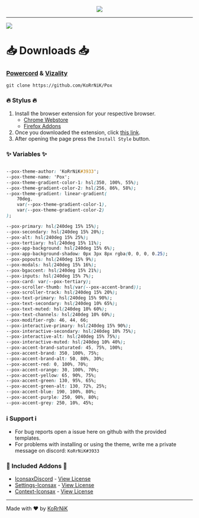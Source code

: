 <div align="center"><img src="https://korrnik.github.io/Pox/screenshots/banner.png"></div>

------------

<img src="https://korrnik.github.io/Pox/screenshots/main.png">

# 📥 Downloads 📥
### **[Powercord](https://powercord.dev/) & [Vizality](https://vizality.com/)**
```
git clone https://github.com/KoRrNiK/Pox
```

### 🔥 Stylus 🔥
1. Install the browser extension for your respective browser.
    - [Chrome Webstore](https://chrome.google.com/webstore/detail/stylus/clngdbkpkpeebahjckkjfobafhncgmne)
    - [Firefox Addons](https://addons.mozilla.org/en-US/firefox/addon/styl-us)
2. Once you downloaded the extension, click [this link](https://github.com/KoRrNiK/Pox/raw/main/clients/stylus/pox.user.css).
3. After opening the page press the `Install Style` button.

### ✨ Variables ✨

```css

--pox-theme-author: 'KoRrNiK#3933';
--pox-theme-name: 'Pox';
--pox-theme-gradient-color-1: hsl(350, 100%, 55%);
--pox-theme-gradient-color-2: hsl(256, 86%, 58%);
--pox-theme-gradient: linear-gradient(
    70deg,
    var(--pox-theme-gradient-color-1),
    var(--pox-theme-gradient-color-2)
);

--pox-primary: hsl(240deg 15% 15%);
--pox-secondary: hsl(240deg 15% 20%);
--pox-alt: hsl(240deg 15% 25%);
--pox-tertiary: hsl(240deg 15% 11%);
--pox-app-background: hsl(240deg 15% 6%);
--pox-app-background-shadow: 0px 3px 8px rgba(0, 0, 0, 0.25);
--pox-popouts: hsl(240deg 15% 9%);
--pox-modals: hsl(240deg 15% 16%);
--pox-bgaccent: hsl(240deg 15% 21%);
--pox-inputs: hsl(240deg 15% 7%);
--pox-card: var(--pox-tertiary);
--pox-scroller-thumb: hsl(var(--pox-accent-brand));
--pox-scroller-track: hsl(240deg 15% 20%);
--pox-text-primary: hsl(240deg 15% 90%);
--pox-text-secondary: hsl(240deg 10% 65%);
--pox-text-muted: hsl(240deg 10% 60%);
--pox-text-channels: hsl(240deg 10% 60%);
--pox-modifier-rgb: 46, 44, 66;
--pox-interactive-primary: hsl(240deg 15% 90%);
--pox-interactive-secondary: hsl(240deg 10% 75%);
--pox-interactive-alt: hsl(240deg 15% 75%);
--pox-interactive-muted: hsl(240deg 10% 40%);
--pox-accent-brand-saturated: 45, 75%, 100%;
--pox-accent-brand: 350, 100%, 75%;
--pox-accent-brand-alt: 50, 80%, 30%;
--pox-accent-red: 0, 100%, 70%;
--pox-accent-orange: 30, 100%, 70%;
--pox-accent-yellow: 65, 90%, 75%;
--pox-accent-green: 130, 95%, 65%;
--pox-accent-green-alt: 130, 72%, 25%;
--pox-accent-blue: 190, 100%, 80%;
--pox-accent-purple: 250, 90%, 80%;
--pox-accent-grey: 250, 10%, 45%;
```

### ℹ️ Support ℹ️ 
- For bug reports open a issue here on github with the provided templates.
- For problems with installing or using the theme, write me a private message on discord: `KoRrNiK#3933`

### 💉 Included Addons 💉
- [IconsaxDiscord](https://github.com/Lavender-Discord/IconsaxDiscord) - [View License](https://github.com/Lavender-Discord/IconsaxDiscord/blob/main/LICENSE)
- [Settings-Iconsax](https://github.com/Lavender-Discord/Settings-Iconsax) - [View License](https://github.com/Lavender-Discord/Settings-Iconsax/blob/main/LICENSE)
- [Context-Iconsax](https://github.com/Lavender-Discord/Context-Iconsax) - [View License](https://github.com/Lavender-Discord/Context-Iconsax/blob/main/LICENSE)

------------

Made with ❤️ by [KoRrNiK](https://github.com/KoRrNiK/)
